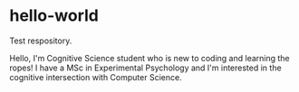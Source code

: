 # hello-world
Test respository.

Hello,
I'm Cognitive Science student who is new to coding and learning the ropes! I have a MSc in Experimental Psychology and I'm interested in the cognitive intersection with Computer Science.

